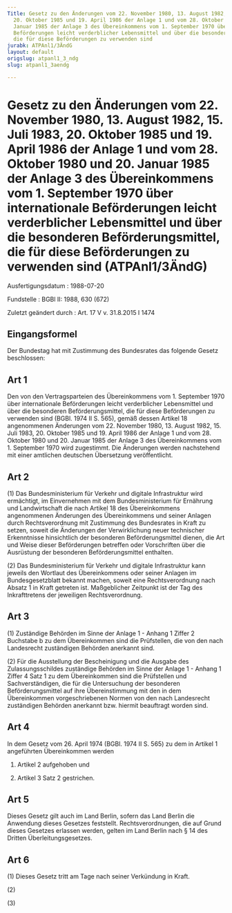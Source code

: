 ```yaml
---
Title: Gesetz zu den Änderungen vom 22. November 1980, 13. August 1982, 15. Juli 1983,
  20. Oktober 1985 und 19. April 1986 der Anlage 1 und vom 28. Oktober 1980 und 20.
  Januar 1985 der Anlage 3 des Übereinkommens vom 1. September 1970 über internationale
  Beförderungen leicht verderblicher Lebensmittel und über die besonderen Beförderungsmittel,
  die für diese Beförderungen zu verwenden sind
jurabk: ATPAnl1/3ÄndG
layout: default
origslug: atpanl1_3_ndg
slug: atpanl1_3aendg

---
```


# Gesetz zu den Änderungen vom 22. November 1980, 13. August 1982, 15. Juli 1983, 20. Oktober 1985 und 19. April 1986 der Anlage 1 und vom 28. Oktober 1980 und 20. Januar 1985 der Anlage 3 des Übereinkommens vom 1. September 1970 über internationale Beförderungen leicht verderblicher Lebensmittel und über die besonderen Beförderungsmittel, die für diese Beförderungen zu verwenden sind (ATPAnl1/3ÄndG)

Ausfertigungsdatum
:   1988-07-20

Fundstelle
:   BGBl II: 1988, 630 (672)

Zuletzt geändert durch
:   Art. 17 V v. 31.8.2015 I 1474



## Eingangsformel

Der Bundestag hat mit Zustimmung des Bundesrates das folgende Gesetz beschlossen:


## Art 1

Den von den Vertragsparteien des Übereinkommens vom 1. September 1970 über internationale Beförderungen leicht verderblicher Lebensmittel und über die besonderen Beförderungsmittel, die für diese Beförderungen zu verwenden sind (BGBl. 1974 II S. 565), gemäß dessen Artikel 18 angenommenen Änderungen vom 22. November 1980, 13. August 1982, 15. Juli 1983, 20. Oktober 1985 und 19. April 1986 der Anlage 1 und vom 28. Oktober 1980 und 20. Januar 1985 der Anlage 3 des Übereinkommens vom 1. September 1970 wird zugestimmt. Die Änderungen werden nachstehend mit einer amtlichen deutschen Übersetzung veröffentlicht.


## Art 2

(1) Das Bundesministerium für Verkehr und digitale Infrastruktur wird ermächtigt, im Einvernehmen mit dem Bundesministerium für Ernährung und Landwirtschaft die nach Artikel 18 des Übereinkommens angenommenen Änderungen des Übereinkommens und seiner Anlagen durch Rechtsverordnung mit Zustimmung des Bundesrates in Kraft zu setzen, soweit die Änderungen der Verwirklichung neuer technischer Erkenntnisse hinsichtlich der besonderen Beförderungsmittel dienen, die Art und Weise dieser Beförderungen betreffen oder Vorschriften über die Ausrüstung der besonderen Beförderungsmittel enthalten.

(2) Das Bundesministerium für Verkehr und digitale Infrastruktur kann jeweils den Wortlaut des Übereinkommens oder seiner Anlagen im Bundesgesetzblatt bekannt machen, soweit eine Rechtsverordnung nach Absatz 1 in Kraft getreten ist. Maßgeblicher Zeitpunkt ist der Tag des Inkrafttretens der jeweiligen Rechtsverordnung.


## Art 3

(1) Zuständige Behörden im Sinne der Anlage 1 - Anhang 1 Ziffer 2 Buchstabe b zu dem Übereinkommen sind die Prüfstellen, die von den nach Landesrecht zuständigen Behörden anerkannt sind.

(2) Für die Ausstellung der Bescheinigung und die Ausgabe des Zulassungsschildes zuständige Behörden im Sinne der Anlage 1 - Anhang 1 Ziffer 4 Satz 1 zu dem Übereinkommen sind die Prüfstellen und Sachverständigen, die für die Untersuchung der besonderen Beförderungsmittel auf ihre Übereinstimmung mit den in dem Übereinkommen vorgeschriebenen Normen von den nach Landesrecht zuständigen Behörden anerkannt bzw. hiermit beauftragt worden sind.


## Art 4

In dem Gesetz vom 26. April 1974 (BGBl. 1974 II S. 565) zu dem in Artikel 1 angeführten Übereinkommen werden

1.  Artikel 2 aufgehoben und


2.  Artikel 3 Satz 2 gestrichen.





## Art 5

Dieses Gesetz gilt auch im Land Berlin, sofern das Land Berlin die Anwendung dieses Gesetzes feststellt. Rechtsverordnungen, die auf Grund dieses Gesetzes erlassen werden, gelten im Land Berlin nach § 14 des Dritten Überleitungsgesetzes.


## Art 6

(1) Dieses Gesetz tritt am Tage nach seiner Verkündung in Kraft.

(2)

(3)

